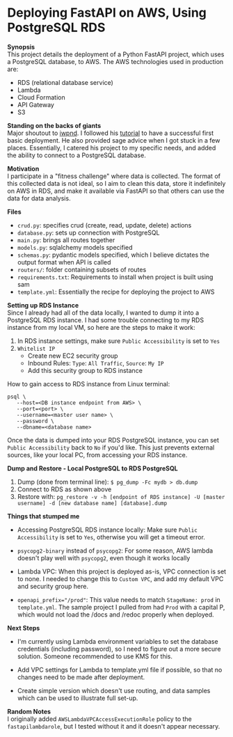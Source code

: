 # Deploying FastAPI on AWS, Using PostgreSQL RDS

**Synopsis**  
This project details the deployment of a Python FastAPI project, which uses a PostgreSQL database, to AWS. The AWS technologies used in production are:
- RDS (relational database service)
- Lambda
- Cloud Formation
- API Gateway
- S3

**Standing on the backs of giants**  
Major shoutout to [iwpnd](https://iwpnd.pw/). I followed his [tutorial](https://iwpnd.pw/articles/2020-01/deploy-fastapi-to-aws-lambda) to have a successful first basic deployment. He also provided sage advice when I got stuck in a few places. Essentially, I catered his project to my specific needs, and added the ability to connect to a PostgreSQL database. 

**Motivation**  
I participate in a "fitness challenge" where data is collected. The format of this collected data is not ideal, so I aim to clean this data, store it indefinitely on AWS in RDS, and make it available via FastAPI so that others can use the data for data analysis. 

**Files**  
- `crud.py`: specifies crud (create, read, update, delete) actions
- `database.py`: sets up connection with PostgreSQL
- `main.py`: brings all routes together
- `models.py`: sqlalchemy models specified
- `schemas.py`: pydantic models specified, which I believe dictates the output format when API is called
- `routers/`: folder containing subsets of routes
- `requirements.txt`: Requirements to install when project is built using sam
- `template.yml`: Essentially the recipe for deploying the project to AWS

**Setting up RDS Instance**  
Since I already had all of the data locally, I wanted to dump it into a PostgreSQL RDS instance. I had some trouble connecting to my RDS instance from my local VM, so here are the steps to make it work: 

1) In RDS instance settings, make sure `Public Accessibility` is set to `Yes`  
2) `Whitelist IP`
   - Create new EC2 security group
   - Inbound Rules: `Type`: `All Traffic`, `Source`: `My IP`
   - Add this security group to RDS instance

How to gain access to RDS instance from Linux terminal:  
```
psql \
   --host=<DB instance endpoint from AWS> \
   --port=<port> \
   --username=<master user name> \
   --password \
   --dbname=<database name> 
```

Once the data is dumped into your RDS PostgreSQL instance, you can set `Public Accessibility` back to `No` if you'd like. This just prevents external sources, like your local PC, from accessing your RDS instance. 
                    
               
**Dump and Restore - Local PostgreSQL to RDS PostgreSQL**
1) Dump (done from terminal line): `$ pg_dump -Fc mydb > db.dump`
2) Connect to RDS as shown above
3) Restore with: `pg_restore -v -h [endpoint of RDS instance] -U [master username] -d [new database name] [database].dump`


**Things that stumped me**  
- Accessing PostgreSQL RDS instance locally: Make sure `Public Accessibility` is set to `Yes`, otherwise you will get a timeout error. 

- `psycopg2-binary` instead of `psycopg2`: For some reason, AWS lambda doesn't play well with `psycopg2`, even though it works locally  

- Lambda VPC: When this project is deployed as-is, VPC connection is set to none. I needed to change this to `Custom VPC`, and add my default VPC and security group here. 

- `openapi_prefix="/prod"`: This value needs to match `StageName: prod` in `template.yml`. The sample project I pulled from had `Prod` with a capital P, which would not load the /docs and /redoc properly when deployed. 


**Next Steps**  
- I'm currently using Lambda environment variables to set the database credentials (including password), so I need to figure out a more secure solution. Someone recommended to use KMS for this. 

- Add VPC settings for Lambda to template.yml file if possible, so that no changes need to be made after deployment. 

- Create simple version which doesn't use routing, and data samples which can be used to illustrate full set-up. 


**Random Notes**  
I originally added `AWSLambdaVPCAccessExecutionRole` policy to the `fastapilambdarole`, but I tested without it and it doesn't appear necessary. 
